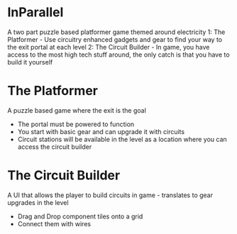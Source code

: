 # InParallel
A two part puzzle based platformer game themed around electricity
1: The Platformer - Use circuitry enhanced gadgets and gear to find your way to the exit portal at each level
2: The Circuit Builder - In game, you have access to the most high tech stuff around, the only catch is that you have to build it yourself

# The Platformer
A puzzle based game where the exit is the goal
- The portal must be powered to function
- You start with basic gear and can upgrade it with circuits
- Circuit stations will be available in the level as a location where you can access the circuit builder

# The Circuit Builder
A UI that allows the player to build circuits in game - translates to gear upgrades in the level
- Drag and Drop component tiles onto a grid
- Connect them with wires
